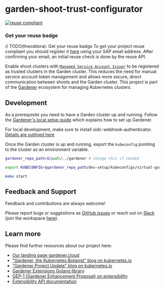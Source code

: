 # garden-shoot-trust-configurator

[![reuse compliant](https://reuse.software/badge/reuse-compliant.svg)](https://reuse.software/)

### Get your reuse badge

// TODO(theoddora): Get your reuse badge
To get your project reuse compliant you should register it [here](https://api.reuse.software/register) using your SAP email address. After confirming your email, an initial reuse check is done by the reuse API.


Enable shoot clusters with [`Managed Service Account Issuer`](https://gardener.cloud/docs/gardener/security/shoot_serviceaccounts/#Managed-Service-Account-Issuer) to be registered as trusted clusters in the Garden cluster. This reduces the need for manual service account token management and allows more secure, direct communication between shoots and the Garden cluster. This project is part of the [Gardener](https://gardener.cloud/) ecosystem for managing Kubernetes clusters.

## Development
As a prerequisite you need to have a Garden cluster up and running. Follow the [Gardener's local setup guide](https://github.com/gardener/gardener/blob/master/docs/deployment/getting_started_locally.md#alternative-way-to-set-up-garden-and-seed-leveraging-gardener-operator) which explains how to set up Gardener.

For local development, make sure to install oidc-webhook-authenticator. [Details are outlined here](docs/getting-started-locally.md)

Once the Garden cluster is up and running, export the `kubeconfig` pointing to the cluster as an environment variable.

```bash
gardener_repo_path=$(pwd)/../gardener # change this if needed

export KUBECONFIG=$gardener_repo_path/dev-setup/kubeconfigs/virtual-garden/kubeconfig
```

```bash
make start
```

## Feedback and Support

Feedback and contributions are always welcome!

Please report bugs or suggestions as [GitHub issues](https://github.com/gardener/garden-shoot-trust-configurator/issues) or reach out on [Slack](https://gardener-cloud.slack.com/) (join the workspace [here](https://gardener.cloud/community)).

## Learn more

Please find further resources about our project here:

* [Our landing page gardener.cloud](https://gardener.cloud/)
* ["Gardener, the Kubernetes Botanist" blog on kubernetes.io](https://kubernetes.io/blog/2018/05/17/gardener/)
* ["Gardener Project Update" blog on kubernetes.io](https://kubernetes.io/blog/2019/12/02/gardener-project-update/)
* [Gardener Extensions Golang library](https://godoc.org/github.com/gardener/gardener/extensions/pkg)
* [GEP-1 (Gardener Enhancement Proposal) on extensibility](https://github.com/gardener/gardener/blob/master/docs/proposals/01-extensibility.md)
* [Extensibility API documentation](https://github.com/gardener/gardener/tree/master/docs/extensions)
